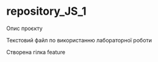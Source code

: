 # repository_JS_1

Опис проєкту

Текстовий файл по використанню лабораторної роботи 

Cтворена гілка feature
